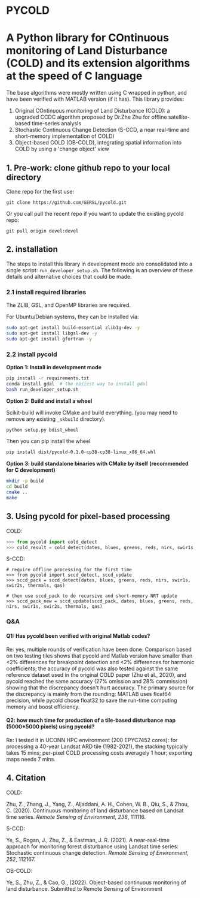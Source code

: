 # PYCOLD

# A Python library for COntinuous monitoring of Land Disturbance (COLD) and its extension algorithms at the speed of C language
The base algorithms were mostly written using C wrapped in python, and have been verified with MATLAB version (if it has). This library provides:
  1. Original COntinuous monitoring of Land Disturbance (COLD): a upgraded CCDC algorithm proposed by Dr.Zhe Zhu for offline satellite-based time-series analysis
  2. Stochastic Continuous Change Detection (S-CCD, a near real-time and short-memory implementation of COLD)
  3. Object-based COLD (OB-COLD), integrating spatial information into COLD by using a 'change object' view
## 1. Pre-work: clone github repo to your local directory

Clone repo for the first use:

```
git clone https://github.com/GERSL/pycold.git
```

Or you call pull the recent repo if you want to update the existing pycold repo:

```
git pull origin devel:devel
```



## 2. installation

The steps to install this library in development mode are consolidated into a
single script: `run_developer_setup.sh`. The following is an overview of these
details and alternative choices that could be made.

### 2.1 install required libraries

The ZLIB, GSL, and OpenMP libraries are required.

For Ubuntu/Debian systems, they can be installed via:

```bash
sudo apt-get install build-essential zlib1g-dev -y
sudo apt-get install libgsl-dev -y
sudo apt-get install gfortran -y
```

### 2.2 install pycold
**Option 1: Install in development mode**

```bash
pip install -r requirements.txt
conda install gdal  # the easiest way to install gdal 
bash run_developer_setup.sh
```

**Option 2: Build and install a wheel** 

Scikit-build will invoke CMake and build everything. (you may need to remove
any existing `_skbuild` directory).

```bash
python setup.py bdist_wheel
```

Then you can pip install the wheel

```bash
pip install dist/pycold-0.1.0-cp38-cp38-linux_x86_64.whl
```

**Option 3: build standalone binaries with CMake by itself (recommended for C development)**

```bash
mkdir -p build
cd build
cmake ..
make 
```

## 3. Using pycold for pixel-based processing

COLD:

```python
>>> from pycold import cold_detect
>>> cold_result = cold_detect(dates, blues, greens, reds, nirs, swir1s, swir2s, thermals, qas)
```

S-CCD: 

```
# require offline processing for the first time 
>>> from pycold import sccd_detect, sccd_update
>>> sccd_pack = sccd_detect(dates, blues, greens, reds, nirs, swir1s, swir2s, thermals, qas)

# then use sccd_pack to do recursive and short-memory NRT update
>>> sccd_pack_new = sccd_update(sccd_pack, dates, blues, greens, reds, nirs, swir1s, swir2s, thermals, qas)
```




### Q&A
#### Q1: Has pycold been verified with original Matlab codes?
Re: yes, multiple rounds of verification have been done. Comparison based on two testing tiles shows that pycold and Matlab version have smaller than <2% differences for breakpoint detection and <2% differences for harmonic coefficients; the accuracy of pycold was also tested against the same reference dataset used in the original COLD paper (Zhu et al., 2020), and pycold reached the same accuracy (27% omission and 28% commission) showing that the discrepancy doesn't hurt accuracy. The primary source for the discrepancy is mainly from the rounding: MATLAB uses float64 precision, while pycold chose float32 to save the run-time computing memory and boost efficiency. 

#### Q2: how much time for production of a tile-based disturbance map (5000*5000 pixels) using pycold?
Re: I tested it in UCONN HPC environment (200 EPYC7452 cores): for processing a 40-year Landsat ARD tile (1982-2021), the stacking typically takes 15 mins; per-pixel COLD processing costs averagely 1 hour; exporting maps needs 7 mins.  



## 4. Citation

COLD:

Zhu, Z., Zhang, J., Yang, Z., Aljaddani, A. H., Cohen, W. B., Qiu, S., & Zhou, C. (2020). Continuous monitoring of land disturbance based on Landsat time series. *Remote Sensing of Environment*, *238*, 111116.

S-CCD:

Ye, S., Rogan, J., Zhu, Z., & Eastman, J. R. (2021). A near-real-time approach for monitoring forest disturbance using Landsat time series: Stochastic continuous change detection. *Remote Sensing of Environment*, *252*, 112167.

OB-COLD:

Ye, S., Zhu, Z., & Cao, G., (2022). Object-based continuous monitoring of land disturbance. Submitted to Remote Sensing of Environment
